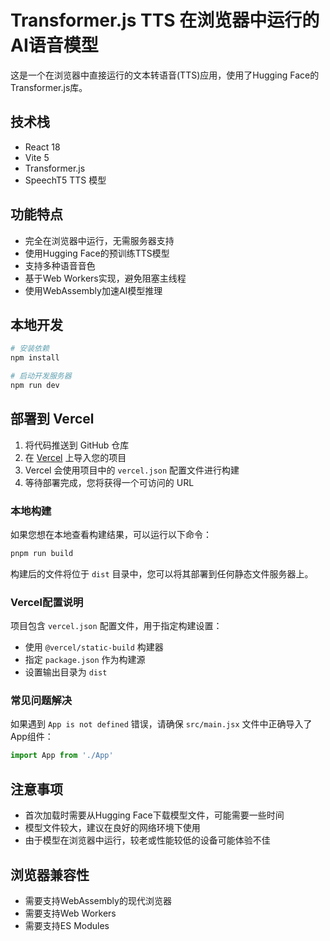 # Transformer.js TTS 在浏览器中运行的AI语音模型

这是一个在浏览器中直接运行的文本转语音(TTS)应用，使用了Hugging Face的Transformer.js库。

## 技术栈

- React 18
- Vite 5
- Transformer.js
- SpeechT5 TTS 模型

## 功能特点

- 完全在浏览器中运行，无需服务器支持
- 使用Hugging Face的预训练TTS模型
- 支持多种语音音色
- 基于Web Workers实现，避免阻塞主线程
- 使用WebAssembly加速AI模型推理

## 本地开发

```bash
# 安装依赖
npm install

# 启动开发服务器
npm run dev
```

## 部署到 Vercel

1. 将代码推送到 GitHub 仓库
2. 在 [Vercel](https://vercel.com/) 上导入您的项目
3. Vercel 会使用项目中的 `vercel.json` 配置文件进行构建
4. 等待部署完成，您将获得一个可访问的 URL

### 本地构建

如果您想在本地查看构建结果，可以运行以下命令：

```bash
pnpm run build
```

构建后的文件将位于 `dist` 目录中，您可以将其部署到任何静态文件服务器上。

### Vercel配置说明

项目包含 `vercel.json` 配置文件，用于指定构建设置：

- 使用 `@vercel/static-build` 构建器
- 指定 `package.json` 作为构建源
- 设置输出目录为 `dist`

### 常见问题解决

如果遇到 `App is not defined` 错误，请确保 `src/main.jsx` 文件中正确导入了App组件：

```jsx
import App from './App'
```

## 注意事项

- 首次加载时需要从Hugging Face下载模型文件，可能需要一些时间
- 模型文件较大，建议在良好的网络环境下使用
- 由于模型在浏览器中运行，较老或性能较低的设备可能体验不佳

## 浏览器兼容性

- 需要支持WebAssembly的现代浏览器
- 需要支持Web Workers
- 需要支持ES Modules